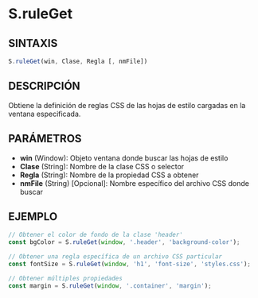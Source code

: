 # S.ruleGet

## SINTAXIS
```javascript
S.ruleGet(win, Clase, Regla [, nmFile])
```

## DESCRIPCIÓN
Obtiene la definición de reglas CSS de las hojas de estilo cargadas en la ventana especificada.

## PARÁMETROS
- **win** (Window): Objeto ventana donde buscar las hojas de estilo
- **Clase** (String): Nombre de la clase CSS o selector
- **Regla** (String): Nombre de la propiedad CSS a obtener
- **nmFile** (String) [Opcional]: Nombre específico del archivo CSS donde buscar

## EJEMPLO
```javascript
// Obtener el color de fondo de la clase 'header'
const bgColor = S.ruleGet(window, '.header', 'background-color');

// Obtener una regla específica de un archivo CSS particular
const fontSize = S.ruleGet(window, 'h1', 'font-size', 'styles.css');

// Obtener múltiples propiedades
const margin = S.ruleGet(window, '.container', 'margin');
```